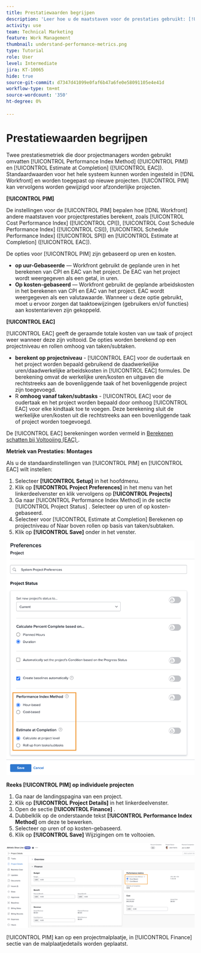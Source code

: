 ```yaml
---
title: Prestatiewaarden begrijpen
description: 'Leer hoe u de maatstaven voor de prestaties gebruikt: [!UICONTROL Performance Index Method] ([!UICONTROL PIM]) en [!UICONTROL Estimate at Completion] ([!UICONTROL EAC]).'
activity: use
team: Technical Marketing
feature: Work Management
thumbnail: understand-performance-metrics.png
type: Tutorial
role: User
level: Intermediate
jira: KT-10065
hide: true
source-git-commit: d7347d41099e0faf6b47a6fe0e58091105e4e41d
workflow-type: tm+mt
source-wordcount: '350'
ht-degree: 0%

---
```


# Prestatiewaarden begrijpen

Twee prestatiesmetriek die door projectmanagers worden gebruikt omvatten [!UICONTROL Performance Index Method] ([!UICONTROL PIM]) en [!UICONTROL Estimate at Completion] ([!UICONTROL EAC]). Standaardwaarden voor het hele systeem kunnen worden ingesteld in [!DNL Workfront] en worden toegepast op nieuwe projecten. [!UICONTROL PIM] kan vervolgens worden gewijzigd voor afzonderlijke projecten.

**[!UICONTROL PIM]**

De instellingen voor de [!UICONTROL PIM] bepalen hoe [!DNL Workfront] andere maatstaven voor projectprestaties berekent, zoals [!UICONTROL Cost Performance Index] ([!UICONTROL CPI]), [!UICONTROL Cost Schedule Performance Index] ([!UICONTROL CSI]), [!UICONTROL Schedule Performance Index] ([!UICONTROL SPI]) en [!UICONTROL Estimate at Completion] ([!UICONTROL EAC]).

De opties voor [!UICONTROL PIM] zijn gebaseerd op uren en kosten.

* **op uur-Gebaseerde** — Workfront gebruikt de geplande uren in het berekenen van CPI en EAC van het project. De EAC van het project wordt weergegeven als een getal, in uren.
* **Op kosten-gebaseerd** — Workfront gebruikt de geplande arbeidskosten in het berekenen van CPI en EAC van het project. EAC wordt weergegeven als een valutawaarde. Wanneer u deze optie gebruikt, moet u ervoor zorgen dat taaktoewijzingen (gebruikers en/of functies) aan kostentarieven zijn gekoppeld.

**[!UICONTROL EAC]**

[!UICONTROL EAC] geeft de geraamde totale kosten van uw taak of project weer wanneer deze zijn voltooid. De opties worden berekend op een projectniveau en rollen omhoog van taken/subtaken.

* **berekent op projectniveau** - [!UICONTROL EAC] voor de oudertaak en het project worden bepaald gebruikend de daadwerkelijke uren/daadwerkelijke arbeidskosten in [!UICONTROL EAC] formules. De berekening omvat de werkelijke uren/kosten en uitgaven die rechtstreeks aan de bovenliggende taak of het bovenliggende project zijn toegevoegd.
* R **omhoog vanaf taken/subtasks** - [!UICONTROL EAC] voor de oudertaak en het project worden bepaald door omhoog [!UICONTROL EAC] voor elke kindtaak toe te voegen. Deze berekening sluit de werkelijke uren/kosten uit die rechtstreeks aan een bovenliggende taak of project worden toegevoegd.

De [!UICONTROL EAC] berekeningen worden vermeld in [&#x200B; Berekenen schatten bij Voltooiing (EAC) &#x200B;](https://experienceleague.adobe.com/docs/workfront/using/manage-work/projects/project-finances/calculate-eac.html?lang=nl-NL).

**Metriek van Prestaties: Montages**

Als u de standaardinstellingen van [!UICONTROL PIM] en [!UICONTROL EAC] wilt instellen:

1. Selecteer **[!UICONTROL Setup]** in het hoofdmenu.
1. Klik op **[!UICONTROL Project Preferences]** in het menu van het linkerdeelvenster en klik vervolgens op **[!UICONTROL Projects]**
1. Ga naar [!UICONTROL Performance Index Method] in de sectie [!UICONTROL Project Status] . Selecteer op uren of op kosten-gebaseerd.
1. Selecteer voor [!UICONTROL Estimate at Completion] Berekenen op projectniveau of Naar boven rollen op basis van taken/subtaken.
1. Klik op **[!UICONTROL Save]** onder in het venster.

![&#x200B; een beeld van het [!UICONTROL Project Preferences] scherm &#x200B;](assets/setting-up-finances-1.png)

**Reeks [!UICONTROL PIM] op individuele projecten**

1. Ga naar de landingspagina van een project.
1. Klik op **[!UICONTROL Project Details]** in het linkerdeelvenster.
1. Open de sectie **[!UICONTROL Finance]** .
1. Dubbelklik op de onderstaande tekst **[!UICONTROL Performance Index Method]** om deze te bewerken.
1. Selecteer op uren of op kosten-gebaseerd.
1. Klik op **[!UICONTROL Save]** Wijzigingen om te voltooien.

![&#x200B; een beeld van het [!UICONTROL Project Details] scherm &#x200B;](assets/setting-up-finances-2.png)

[!UICONTROL PIM] kan op een projectmalplaatje, in [!UICONTROL Finance] sectie van de malplaatjedetails worden geplaatst.
